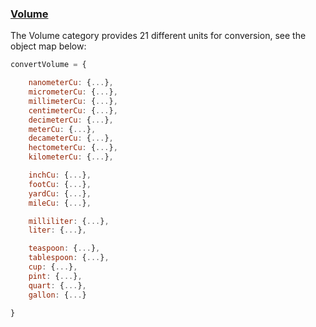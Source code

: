 ### [Volume](https://gist.github.com/jgphilpott/8164233d88bd90636855a55a6ef297e9)

The Volume category provides 21 different units for conversion, see the object map below:

```js
convertVolume = {

    nanometerCu: {...},
    micrometerCu: {...},
    millimeterCu: {...},
    centimeterCu: {...},
    decimeterCu: {...},
    meterCu: {...},
    decameterCu: {...},
    hectometerCu: {...},
    kilometerCu: {...},

    inchCu: {...},
    footCu: {...},
    yardCu: {...},
    mileCu: {...},

    milliliter: {...},
    liter: {...},

    teaspoon: {...},
    tablespoon: {...},
    cup: {...},
    pint: {...},
    quart: {...},
    gallon: {...}

}
```